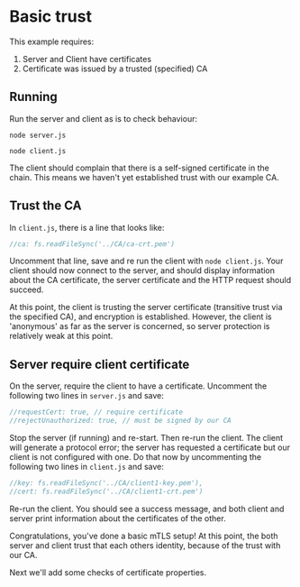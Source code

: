 # Basic trust

This example requires:

1. Server and Client have certificates
2. Certificate was issued by a trusted (specified) CA

## Running

Run the server and client as is to check behaviour:

```
node server.js

node client.js
```

The client should complain that there is a self-signed certificate in the chain.  This means we haven't yet established trust with our example CA.

## Trust the CA

In `client.js`, there is a line that looks like:

```javascript
//ca: fs.readFileSync('../CA/ca-crt.pem')
```

Uncomment that line, save and re run the client with `node client.js`.  Your client should now connect to the server, and should display information about the CA certificate, the server certificate and the HTTP request should succeed.

At this point, the client is trusting the server certificate (transitive trust via the specified CA), and encryption is established.  However, the client is 'anonymous' as far as the server is concerned, so server protection is relatively weak at this point.

## Server require client certificate

On the server, require the client to have a certificate.  Uncomment the following two lines in `server.js` and save:

```javascript
//requestCert: true, // require certificate
//rejectUnauthorized: true, // must be signed by our CA
```

Stop the server (if running) and re-start.  Then re-run the client.  The client will generate a protocol error; the server has requested a certificate but our client is not configured with one.  Do that now by uncommenting the following two lines in `client.js` and save:

```javascript
//key: fs.readFileSync('../CA/client1-key.pem'),
//cert: fs.readFileSync('../CA/client1-crt.pem')
```

Re-run the client.  You should see a success message, and both client and server print information about the certificates of the other.

Congratulations, you've done a basic mTLS setup!  At this point, the both server and client trust that each others identity, because of the trust with our CA.

Next we'll add some checks of certificate properties.
